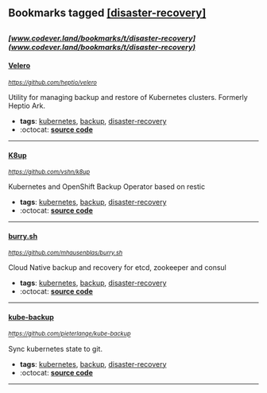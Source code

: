 ## Bookmarks tagged [[disaster-recovery]](https://www.codever.land/search?q=[disaster-recovery])

_<sup><sup>[www.codever.land/bookmarks/t/disaster-recovery](www.codever.land/bookmarks/t/disaster-recovery)</sup></sup>_
---
#### [Velero](https://github.com/heptio/velero)
_<sup>https://github.com/heptio/velero</sup>_

Utility for managing backup and restore of Kubernetes clusters. Formerly Heptio Ark.
* **tags**: [kubernetes](../tagged/kubernetes.md), [backup](../tagged/backup.md), [disaster-recovery](../tagged/disaster-recovery.md)
* :octocat: **[source code](https://github.com/heptio/velero)**
---
#### [K8up](https://github.com/vshn/k8up)
_<sup>https://github.com/vshn/k8up</sup>_

Kubernetes and OpenShift Backup Operator based on restic
* **tags**: [kubernetes](../tagged/kubernetes.md), [backup](../tagged/backup.md), [disaster-recovery](../tagged/disaster-recovery.md)
* :octocat: **[source code](https://github.com/vshn/k8up)**
---
#### [burry.sh](https://github.com/mhausenblas/burry.sh)
_<sup>https://github.com/mhausenblas/burry.sh</sup>_

Cloud Native backup and recovery for etcd, zookeeper and consul
* **tags**: [kubernetes](../tagged/kubernetes.md), [backup](../tagged/backup.md), [disaster-recovery](../tagged/disaster-recovery.md)
* :octocat: **[source code](https://github.com/mhausenblas/burry.sh)**
---
#### [kube-backup](https://github.com/pieterlange/kube-backup)
_<sup>https://github.com/pieterlange/kube-backup</sup>_

Sync kubernetes state to git.
* **tags**: [kubernetes](../tagged/kubernetes.md), [backup](../tagged/backup.md), [disaster-recovery](../tagged/disaster-recovery.md)
* :octocat: **[source code](https://github.com/pieterlange/kube-backup)**
---
